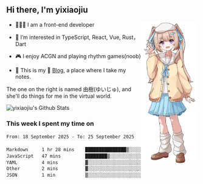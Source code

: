 ## Hi there, I'm yixiaojiu

<img src="./yuiju.webp" align="right" width="150" />

- 🧑🏻‍💻 I am a front-end developer

- 👀 I’m interested in TypeScript, React, Vue, Rust，Dart

- 🎮 I enjoy ACGN and playing rhythm games(noob)

- 🌱 This is my 📝 [Blog](https://note.yixiaojiu.top), a place where I take my notes.

The one on the right is named 由樹(ゆいじゅ), and she'll do things for me in the virtual world.

<img src="https://github-readme-stats-iota-ruby-45.vercel.app/api?show_icons=true&hide_title=true&hide_rank=true&count_private=true&show_bg=1&username=yixiaojiu" alt="yixiaojiu's Github Stats"/>

### This week I spent my time on

<!--START_SECTION:waka-->

```txt
From: 18 September 2025 - To: 25 September 2025

Markdown     1 hr 28 mins    ███████████████▒░░░░░░░░░   61.04 %
JavaScript   47 mins         ████████▒░░░░░░░░░░░░░░░░   32.76 %
YAML         4 mins          ▓░░░░░░░░░░░░░░░░░░░░░░░░   02.86 %
Other        2 mins          ▓░░░░░░░░░░░░░░░░░░░░░░░░   02.04 %
JSON         1 min           ▒░░░░░░░░░░░░░░░░░░░░░░░░   01.19 %
```

<!--END_SECTION:waka-->
